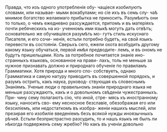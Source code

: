 Правда, что изъ одного употребленія обу- чащіеся изобилуютъ словами, или называе- мыми вокабулами; но сіе ихъ въ семь слу- чаѣ мнимое богатство желаемаго прибытка не приноситъ. Разумѣютъ они то только, о чемъ ежедневно разсуждается, притомъ и въ матеріяхъ почти ребяческихъ на из- ученномъ ими языкѣ могутъ дать отвѣтъ; основательно же обучившіеся разумѣть мо- гутъ стиль искуснаго Писателя, и его сочи- ненія, естьли потребно будетъ, на свой языкъ перевести въ состояніи. Сверьхъ сего, ежели охота возбудить другому какому языку обучаться, первой имѣя предводите- лемъ, и въ ономъ не будутъ пришельцами.
Коль за потребное почитается знаніе ино- странныхъ языковъ, основанное на прави- лахъ, толь не меньше за нужное признавать должно и природнаго обученіе по правиламъ Грамматики. Хотя природа и много спо- собствуетъ, однако Грамматика и самую натуру приводитъ въ совершенной порядокъ, и разумъ остритъ, какъ наука, руковод- ствующая къ словеснымъ Знаніямъ. Ученые люди о правильномъ знаніи природнаго языка не меньше разсуждаютъ, какъ и о довольномъ свѣденіи чужестранныхъ. При- чину сему полагаютъ сію, что иной, стре- мясь къ иностранному языку, наноситъ сво- ему несносное безславіе, обезображая его или безсиліемъ, или недостаткомъ въ изобра- женіи нашихъ мыслей, или презирая его изобиліе введеніемъ безъ всякой нужды иноязычныхъ рѣчей.
Естьли безпристрастно разсудить, то и нашъ языкъ не былъ ли нѣкогда подверженъ сему жребію? Но какъ въ ученіи довольно